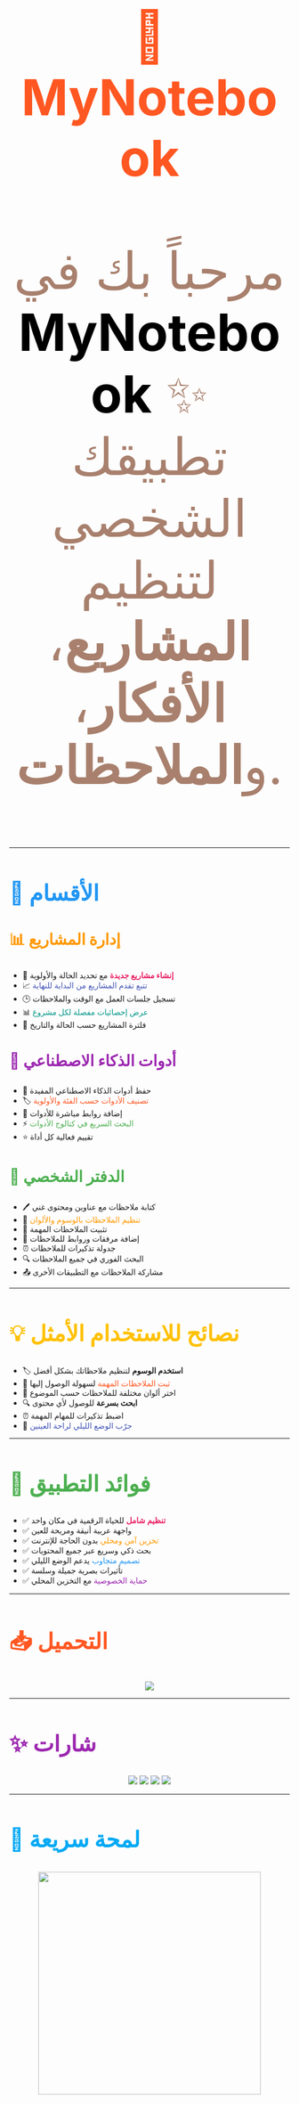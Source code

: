 <h1 align="center" style="font-size:90px; color:#FF5722;">📒 MyNotebook</h1>

<p align="center" style="font-size:92px; color:#A8806D;">
مرحباً بك في <b><span style="color:black">MyNotebook</span></b> ✨  
تطبيقك الشخصي لتنظيم <b>المشاريع</b>، <b>الأفكار</b>، و<b>الملاحظات</b>.
</p>

---

<h2 style="font-size:40px; color:#2196F3;">📂 الأقسام</h2>

<h3 style="font-size:28px; color:#FF9800;">📊 إدارة المشاريع</h3>

- 🚀 <b><span style="color:#E91E63;">إنشاء مشاريع جديدة</span></b> مع تحديد الحالة والأولوية  
- 📈 <span style="color:#3F51B5;">تتبع تقدم المشاريع من البداية للنهاية</span>  
- 🕒 تسجيل جلسات العمل مع الوقت والملاحظات  
- 📊 <span style="color:#009688;">عرض إحصائيات مفصلة لكل مشروع</span>  
- 🔎 فلترة المشاريع حسب الحالة والتاريخ  

<h3 style="font-size:28px; color:#9C27B0;">🤖 أدوات الذكاء الاصطناعي</h3>

- 💾 حفظ أدوات الذكاء الاصطناعي المفيدة  
- 🏷️ <span style="color:#FF5722;">تصنيف الأدوات حسب الفئة والأولوية</span>  
- 🔗 إضافة روابط مباشرة للأدوات  
- ⚡ <span style="color:#4CAF50;">البحث السريع في كتالوج الأدوات</span>  
- ⭐ تقييم فعالية كل أداة  

<h3 style="font-size:28px; color:#4CAF50;">📝 الدفتر الشخصي</h3>

- 🖊️ كتابة ملاحظات مع عناوين ومحتوى غني  
- 🎨 <span style="color:#FF9800;">تنظيم الملاحظات بالوسوم والألوان</span>  
- 📌 تثبيت الملاحظات المهمة  
- 📎 إضافة مرفقات وروابط للملاحظات  
- ⏰ جدولة تذكيرات للملاحظات  
- 🔍 البحث الفوري في جميع الملاحظات  
- 📤 مشاركة الملاحظات مع التطبيقات الأخرى  

---

<h2 style="font-size:40px; color:#FFC107;">💡 نصائح للاستخدام الأمثل</h2>

- 🏷️ <b>استخدم الوسوم</b> لتنظيم ملاحظاتك بشكل أفضل  
- 📌 <span style="color:#FF5722;">ثبت الملاحظات المهمة</span> لسهولة الوصول إليها  
- 🎨 اختر ألوان مختلفة للملاحظات حسب الموضوع  
- 🔍 <b>ابحث بسرعة</b> للوصول لأي محتوى  
- ⏰ اضبط تذكيرات للمهام المهمة  
- 🌙 <span style="color:#3F51B5;">جرّب الوضع الليلي لراحة العينين</span>  

---

<h2 style="font-size:40px; color:#4CAF50;">🎯 فوائد التطبيق</h2>

- ✅ <b><span style="color:#E91E63;">تنظيم شامل</span></b> للحياة الرقمية في مكان واحد  
- ✅ واجهة عربية أنيقة ومريحة للعين  
- ✅ <span style="color:#FF9800;">تخزين آمن ومحلي</span> بدون الحاجة للإنترنت  
- ✅ بحث ذكي وسريع عبر جميع المحتويات  
- ✅ <span style="color:#2196F3;">تصميم متجاوب</span> يدعم الوضع الليلي  
- ✅ تأثيرات بصرية جميلة وسلسة  
- ✅ <span style="color:#9C27B0;">حماية الخصوصية</span> مع التخزين المحلي  

---

<h2 style="font-size:40px; color:#FF5722;">📥 التحميل</h2>

<p align="center">
<a href="https://github.com/USERNAME/MyNotebook/releases/download/v1.0.0/app-release.apk">
  <img src="https://img.shields.io/badge/⬇️ تحميل%20التطبيق-APK-brightgreen?style=for-the-badge&logo=android&logoColor=white"/>
</a>
</p>

---

<h2 style="font-size:40px; color:#9C27B0;">✨ شارات</h2>

<p align="center">
<img src="https://img.shields.io/badge/Flutter-Framework-blue?logo=flutter&style=for-the-badge"/>
<img src="https://img.shields.io/badge/Dart-Language-blue?logo=dart&style=for-the-badge"/>
<img src="https://img.shields.io/github/v/release/USERNAME/MyNotebook?color=green&style=for-the-badge"/>
<img src="https://img.shields.io/github/downloads/USERNAME/MyNotebook/total?style=for-the-badge&color=purple"/>
</p>

---

<h2 style="font-size:40px; color:#03A9F4;">🎥 لمحة سريعة</h2>

<p align="center">
<img src="https://media.giphy.com/media/3o7TKtnuHOHHUjR38Y/giphy.gif" width="400"/>
</p>
